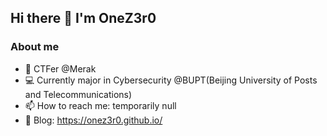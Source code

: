 ## Hi there 👋 I'm OneZ3r0

### About me
- 🔭 CTFer @Merak
- 💻 Currently major in Cybersecurity @BUPT(Beijing University of Posts and Telecommunications)
- 📫 How to reach me: temporarily null
- 📝 Blog: https://onez3r0.github.io/

